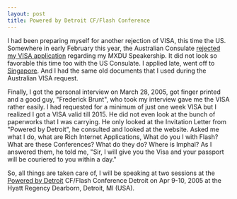 ```yaml
---
layout: post
title: Powered by Detroit CF/Flash Conference
---
```


I had been preparing myself for another rejection of VISA, this time the US. Somewhere in early February this year, the Australian Consulate <a href="/2005/debarred-from-mxdu-2005/">rejected my VISA application</a> regarding my MXDU Speakership. It did not look so favorable this time too with the US Consulate. I applied late, went off to <a href="/2005/singapore-in-2005-march/">Singapore</a>. And I had the same old documents that I used during the Australian VISA request.

Finally, I got the personal interview on March 28, 2005, got finger printed and a good guy, "Frederick Brunt", who took my interview gave me the VISA rather easily. I had requested for a minimum of just one week VISA but I realized I got a VISA valid till 2015. He did not even look at the bunch of paperworks that I was carrying. He only looked at the Invitation Letter from "Powered by Detroit", he consulted and looked at the website. Asked me what I do, what are Rich Internet Applications, What do you I with Flash? What are these Conferences? What do they do? Where is Imphal? As I answered them, he told me, "Sir, I will give you the Visa and your passport will be couriered to you within a day."

So, all things are taken care of, I will be speaking at two sessions at the [Powered by Detroit](http://www.poweredbydetroit.org/) CF/Flash Conference Detroit on Apr 9-10, 2005 at the Hyatt Regency Dearborn, Detroit, MI (USA).